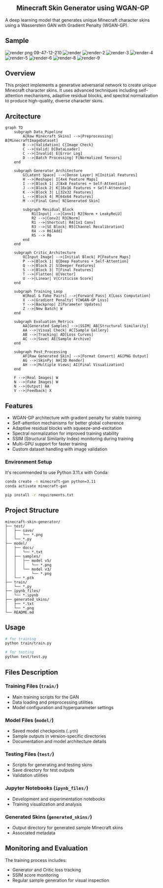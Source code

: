 <h2 align='center'>
Minecraft Skin Generator using WGAN-GP
</h2>
A deep learning model that generates unique Minecraft character skins using a Wasserstein GAN with Gradient Penalty (WGAN-GP).

## Sample

<p float="left">
  
![render png 09-47-12-210](https://github.com/user-attachments/assets/6c86e1ea-d5c0-458f-9d4a-05b5f0967e69)
![render](https://github.com/user-attachments/assets/0a4fa3c1-4a69-4a51-b780-9d155a80eb76)
![render-2](https://github.com/user-attachments/assets/e2e94b8a-0fb4-464a-8a73-7ca42f6121f8)
![render-3](https://github.com/user-attachments/assets/0323d15b-5936-4aeb-9ace-72422d9e042a)
![render-4](https://github.com/user-attachments/assets/fa5f47c1-3def-4245-8e19-5658b8bcb33d)
![render-5](https://github.com/user-attachments/assets/a807aee0-eed0-4282-83a7-81e579a25203)
![render-6](https://github.com/user-attachments/assets/3ac69eec-f484-4d53-ae51-b904b5a7df3c)
![render-8](https://github.com/user-attachments/assets/a8189543-f182-4525-ad54-6f7e2f97e4c1)
![render-9](https://github.com/user-attachments/assets/6ff1ed7f-7b28-4f79-a120-80eedee0a403)

</p>

## Overview

This project implements a generative adversarial network to create unique Minecraft character skins. It uses advanced techniques including self-attention mechanisms, adaptive residual blocks, and spectral normalization to produce high-quality, diverse character skins.

## Arcitecture
```mermaid
graph TD
    subgraph Data_Pipeline
        A[Raw Minecraft Skins] -->|Preprocessing| B[MinecraftImageDataset]
        B -->|Validation| C{Image Check}
        C -->|Valid| D[DataLoader]
        C -->|Invalid| E[Error Log]
        D -->|Batch Processing| F[Normalized Tensors]
    end

    subgraph Generator_Architecture
        G[Latent Space] -->|Dense Layer| H[Initial Features]
        H -->|Reshape| I[4x4 Feature Maps]
        I -->|Block 1| J[8x8 Features + Self-Attention]
        J -->|Block 2| K[16x16 Features + Self-Attention]
        K -->|Block 3| L[32x32 Features]
        L -->|Block 4| M[64x64 Features]
        M -->|Final Conv| N[Generated Skin]
        
        subgraph Residual_Block
            R1[Input] -->|Conv1| R2[Norm + LeakyReLU]
            R2 -->|Conv2| R3[Norm]
            R1 -->|Shortcut| R4[1x1 Conv]
            R3 -->|SE Block| R5[Channel Recalibration]
            R4 --> R6[Add]
            R5 --> R6
        end
    end

    subgraph Critic_Architecture
        O[Input Image] -->|Initial Block| P[Feature Maps]
        P -->|Block 1| Q[Deep Features + Self-Attention]
        Q -->|Block 2| S[Deeper Features]
        S -->|Block 3| T[Final Features]
        T -->|Flatten| U[Vector]
        U -->|Linear| V[Criticism Score]
    end

    subgraph Training_Loop
        W[Real & Fake Pairs] -->|Forward Pass| X[Loss Computation]
        X -->|Gradient Penalty| Y[WGAN-GP Loss]
        Y -->|Backprop| Z[Parameter Updates]
        Z -->|New Batch| W
    end

    subgraph Evaluation_Metrics
        AA[Generated Samples] -->|SSIM| AB[Structural Similarity]
        AA -->|Visual Check| AC[Sample Gallery]
        AB -->|Tracking| AD[Loss Curves]
        AC -->|Save| AE[Sample Archive]
    end

    subgraph Post_Processing
        AF[Raw Generated Skin] -->|Format Convert| AG[PNG Output]
        AG -->|SkinPy| AH[3D Render]
        AH -->|Multiple Views| AI[Final Visualization]
    end

    F -->|Real Images| W
    N -->|Fake Images| W
    N -->|Output| AA
    V -->|Feedback| X
```

## Features

- WGAN-GP architecture with gradient penalty for stable training
- Self-attention mechanisms for better global coherence
- Adaptive residual blocks with squeeze-and-excitation
- Spectral normalization for improved training stability
- SSIM (Structural Similarity Index) monitoring during training
- Multi-GPU support for faster training
- Custom dataset handling with image validation


### Environment Setup

It's recommended to use Python 3.11.x with Conda:

```bash
conda create -n minecraft-gan python=3.11
conda activate minecraft-gan

pip install -r requirements.txt
```

## Project Structure

```
minecraft-skin-generator/
├── test/
│   ├── save/
│   │   └── *.png
│   └── *.py
├── model/
│   ├── docs/
│   │   └── *.txt
│   ├── samples/
│   │   ├── model v5/
│   │   │   └── *.png
│   │   └── model v3/
│   │       └── *.png
│   └── *.pth
├── train/
│   └── *.py
├── ipynb_files/
│   └── *.ipynb
├── generated_skins/
│   ├── *.txt
│   └── *.png
└── README.md
```

## Usage

```bash 
# for training
python train/train.py

# for testing
python test/test.py
```

## Files Description

### Training Files (`train/`)
- Main training scripts for the GAN
- Data loading and preprocessing utilities
- Model configuration and hyperparameter settings

### Model Files (`model/`)
- Saved model checkpoints (`.pth`)
- Sample outputs in version-specific directories
- Documentation and model architecture details

### Testing Files (`test/`)
- Scripts for generating and testing skins
- Save directory for test outputs
- Validation utilities

### Jupyter Notebooks (`ipynb_files/`)
- Development and experimentation notebooks
- Training visualization and analysis

### Generated Skins (`generated_skins/`)
- Output directory for generated sample Minecraft skins
- Associated metadata

## Monitoring and Evaluation

The training process includes:
- Generator and Critic loss tracking
- SSIM score monitoring
- Regular sample generation for visual inspection

